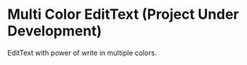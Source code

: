 # Multi Color EditText (Project Under Development)
EditText with power of write in multiple colors.
